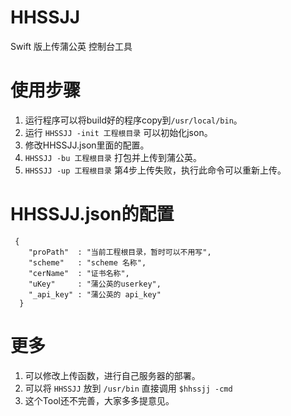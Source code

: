 # HHSSJJ
Swift 版上传蒲公英 控制台工具

# 使用步骤

1. 运行程序可以将build好的程序copy到`/usr/local/bin`。
2. 运行 ` HHSSJJ -init 工程根目录 ` 可以初始化json。
3. 修改HHSSJJ.json里面的配置。
4. ` HHSSJJ -bu 工程根目录 ` 打包并上传到蒲公英。
5. ` HHSSJJ -up 工程根目录 ` 第4步上传失败，执行此命令可以重新上传。

# HHSSJJ.json的配置


     {  
     	"proPath"  : "当前工程根目录，暂时可以不用写",  
     	"scheme"   : "scheme 名称",  
        "cerName"  : "证书名称",  
     	"uKey"     : "蒲公英的userkey",  
 		"_api_key" : "蒲公英的 api_key"  
      }
 


# 更多

1. 可以修改上传函数，进行自己服务器的部署。
2. 可以将 `HHSSJJ` 放到 `/usr/bin` 直接调用 `$hhssjj -cmd`
3. 这个Tool还不完善，大家多多提意见。
